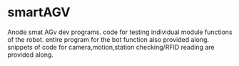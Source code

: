 # smartAGV
Anode smat AGv dev programs.
code for testing individual module functions of the robot.
entire program for the bot function also provided along.
snippets of code for camera,motion,station checking/RFID reading are provided along.

